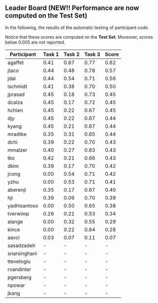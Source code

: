 ## Leader Board (NEW!! Performance are now computed on the Test Set)

In the following, the results of the automatic testing of participant code.

Notice that these scores are computed on the **Test Set**. Moreover, scores below 0.005 are not reported.

| Participant  | Task 1 | Task 2 | Task 3 | Score |
|---|---|---|---|---|
| agaffet | 0.41 | 0.67 |  0.77 | 0.62 | 
| jtaco | 0.44 | 0.48 |  0.78 | 0.57 | 
| jdai | 0.44 | 0.54 |  0.71 | 0.56 | 
| ischmidt | 0.41 | 0.38 |  0.70 | 0.50 | 
| jprasad | 0.45 | 0.18 |  0.73 | 0.45 | 
| dcalza | 0.45 | 0.17 |  0.72 | 0.45 | 
| hchien | 0.45 | 0.22 |  0.67 | 0.45 | 
| djy | 0.45 | 0.22 |  0.67 | 0.44 | 
| kyang | 0.45 | 0.21 |  0.67 | 0.44 | 
| mradtke | 0.35 | 0.31 |  0.65 | 0.44 | 
| dchi | 0.39 | 0.22 |  0.70 | 0.43 | 
| mmalzer | 0.40 | 0.27 |  0.63 | 0.43 | 
| tko | 0.42 | 0.21 |  0.66 | 0.43 | 
| dkim | 0.39 | 0.17 |  0.70 | 0.42 | 
| jcong | 0.00 | 0.54 |  0.71 | 0.42 | 
| yzhu | 0.00 | 0.53 |  0.71 | 0.41 | 
| aberenji | 0.35 | 0.17 |  0.67 | 0.40 | 
| hji | 0.39 | 0.09 |  0.70 | 0.39 | 
| yadhisantoso | 0.00 | 0.50 |  0.65 | 0.38 | 
| tverwimp | 0.26 | 0.21 |  0.53 | 0.34 | 
| alange | 0.00 | 0.32 |  0.55 | 0.29 | 
| kince | 0.00 | 0.22 |  0.64 | 0.28 | 
| aavci | 0.03 | 0.07 |  0.11 | 0.07 | 
| sasadzadeh | - | - |  - | - | 
| snarsinghani | - | - |  - | - | 
| ttevetoglu | - | - |  - | - | 
| rvandinter | - | - |  - | - | 
| pgersberg | - | - |  - | - | 
| npowar | - | - |  - | - | 
| jkang | - | - |  - | - | 

